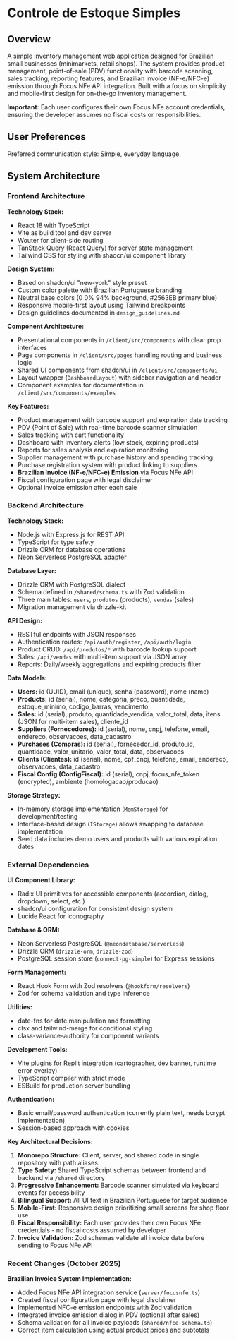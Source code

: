 # Controle de Estoque Simples

## Overview

A simple inventory management web application designed for Brazilian small businesses (minimarkets, retail shops). The system provides product management, point-of-sale (PDV) functionality with barcode scanning, sales tracking, reporting features, and Brazilian invoice (NF-e/NFC-e) emission through Focus NFe API integration. Built with a focus on simplicity and mobile-first design for on-the-go inventory management.

**Important:** Each user configures their own Focus NFe account credentials, ensuring the developer assumes no fiscal costs or responsibilities.

## User Preferences

Preferred communication style: Simple, everyday language.

## System Architecture

### Frontend Architecture

**Technology Stack:**
- React 18 with TypeScript
- Vite as build tool and dev server
- Wouter for client-side routing
- TanStack Query (React Query) for server state management
- Tailwind CSS for styling with shadcn/ui component library

**Design System:**
- Based on shadcn/ui "new-york" style preset
- Custom color palette with Brazilian Portuguese branding
- Neutral base colors (0 0% 94% background, #2563EB primary blue)
- Responsive mobile-first layout using Tailwind breakpoints
- Design guidelines documented in `design_guidelines.md`

**Component Architecture:**
- Presentational components in `/client/src/components` with clear prop interfaces
- Page components in `/client/src/pages` handling routing and business logic
- Shared UI components from shadcn/ui in `/client/src/components/ui`
- Layout wrapper (`DashboardLayout`) with sidebar navigation and header
- Component examples for documentation in `/client/src/components/examples`

**Key Features:**
- Product management with barcode support and expiration date tracking
- PDV (Point of Sale) with real-time barcode scanner simulation
- Sales tracking with cart functionality
- Dashboard with inventory alerts (low stock, expiring products)
- Reports for sales analysis and expiration monitoring
- Supplier management with purchase history and spending tracking
- Purchase registration system with product linking to suppliers
- **Brazilian Invoice (NF-e/NFC-e) Emission** via Focus NFe API
- Fiscal configuration page with legal disclaimer
- Optional invoice emission after each sale

### Backend Architecture

**Technology Stack:**
- Node.js with Express.js for REST API
- TypeScript for type safety
- Drizzle ORM for database operations
- Neon Serverless PostgreSQL adapter

**Database Layer:**
- Drizzle ORM with PostgreSQL dialect
- Schema defined in `/shared/schema.ts` with Zod validation
- Three main tables: `users`, `produtos` (products), `vendas` (sales)
- Migration management via drizzle-kit

**API Design:**
- RESTful endpoints with JSON responses
- Authentication routes: `/api/auth/register`, `/api/auth/login`
- Product CRUD: `/api/produtos/*` with barcode lookup support
- Sales: `/api/vendas` with multi-item support via JSON array
- Reports: Daily/weekly aggregations and expiring products filter

**Data Models:**
- **Users:** id (UUID), email (unique), senha (password), nome (name)
- **Products:** id (serial), nome, categoria, preco, quantidade, estoque_minimo, codigo_barras, vencimento
- **Sales:** id (serial), produto, quantidade_vendida, valor_total, data, itens (JSON for multi-item sales), cliente_id
- **Suppliers (Fornecedores):** id (serial), nome, cnpj, telefone, email, endereco, observacoes, data_cadastro
- **Purchases (Compras):** id (serial), fornecedor_id, produto_id, quantidade, valor_unitario, valor_total, data, observacoes
- **Clients (Clientes):** id (serial), nome, cpf_cnpj, telefone, email, endereco, observacoes, data_cadastro
- **Fiscal Config (ConfigFiscal):** id (serial), cnpj, focus_nfe_token (encrypted), ambiente (homologacao/producao)

**Storage Strategy:**
- In-memory storage implementation (`MemStorage`) for development/testing
- Interface-based design (`IStorage`) allows swapping to database implementation
- Seed data includes demo users and products with various expiration dates

### External Dependencies

**UI Component Library:**
- Radix UI primitives for accessible components (accordion, dialog, dropdown, select, etc.)
- shadcn/ui configuration for consistent design system
- Lucide React for iconography

**Database & ORM:**
- Neon Serverless PostgreSQL (`@neondatabase/serverless`)
- Drizzle ORM (`drizzle-orm`, `drizzle-zod`)
- PostgreSQL session store (`connect-pg-simple`) for Express sessions

**Form Management:**
- React Hook Form with Zod resolvers (`@hookform/resolvers`)
- Zod for schema validation and type inference

**Utilities:**
- date-fns for date manipulation and formatting
- clsx and tailwind-merge for conditional styling
- class-variance-authority for component variants

**Development Tools:**
- Vite plugins for Replit integration (cartographer, dev banner, runtime error overlay)
- TypeScript compiler with strict mode
- ESBuild for production server bundling

**Authentication:**
- Basic email/password authentication (currently plain text, needs bcrypt implementation)
- Session-based approach with cookies

**Key Architectural Decisions:**

1. **Monorepo Structure:** Client, server, and shared code in single repository with path aliases
2. **Type Safety:** Shared TypeScript schemas between frontend and backend via `/shared` directory
3. **Progressive Enhancement:** Barcode scanner simulated via keyboard events for accessibility
4. **Bilingual Support:** All UI text in Brazilian Portuguese for target audience
5. **Mobile-First:** Responsive design prioritizing small screens for shop floor use
6. **Fiscal Responsibility:** Each user provides their own Focus NFe credentials - no fiscal costs assumed by developer
7. **Invoice Validation:** Zod schemas validate all invoice data before sending to Focus NFe API

### Recent Changes (October 2025)

**Brazilian Invoice System Implementation:**
- Added Focus NFe API integration service (`server/focusnfe.ts`)
- Created fiscal configuration page with legal disclaimer
- Implemented NFC-e emission endpoints with Zod validation
- Integrated invoice emission dialog in PDV (optional after sales)
- Schema validation for all invoice payloads (`shared/nfce-schema.ts`)
- Correct item calculation using actual product prices and subtotals